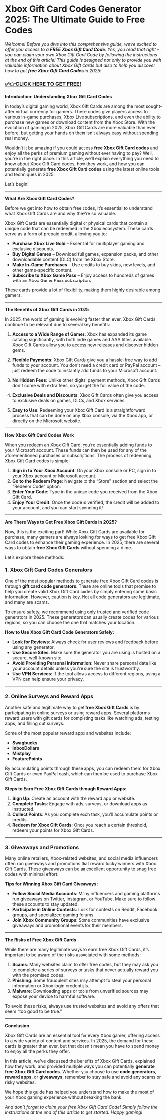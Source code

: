 # Xbox Gift Card Codes Generator 2025: The Ultimate Guide to Free Codes

*Welcome! Before you dive into this comprehensive guide, we’re excited to offer you access to a **FREE Xbox Gift Card Code**. Yes, you read that right – you can claim your own Xbox Gift Card Code by following the instructions at the end of this article! This guide is designed not only to provide you with valuable information about Xbox Gift Cards but also to help you discover how to get **free Xbox Gift Card Codes** in 2025!*

### [✅👉CLICK HERE TO GET FREE!](https://freerewards.xyz/amazon/go/)

**Introduction: Understanding Xbox Gift Card Codes**

In today’s digital gaming world, Xbox Gift Cards are among the most sought-after virtual currency for gamers. These codes give players access to various in-game purchases, Xbox Live subscriptions, and even the ability to purchase new games or download content from the Xbox Store. With the evolution of gaming in 2025, Xbox Gift Cards are more valuable than ever before, but getting your hands on them isn’t always easy without spending real money.

Wouldn’t it be amazing if you could access **free Xbox Gift Card codes** and enjoy all the perks of premium gaming without ever having to pay? Well, you're in the right place. In this article, we’ll explain everything you need to know about Xbox Gift Card codes, how they work, and how you can potentially generate **free Xbox Gift Card codes** using the latest online tools and techniques in 2025.

Let’s begin!

---

**What Are Xbox Gift Card Codes?**

Before we get into how to obtain free codes, it’s essential to understand what Xbox Gift Cards are and why they’re so valuable.

Xbox Gift Cards are essentially digital or physical cards that contain a unique code that can be redeemed in the Xbox ecosystem. These cards serve as a form of prepaid credit, allowing you to:

- **Purchase Xbox Live Gold** – Essential for multiplayer gaming and exclusive discounts.
- **Buy Digital Games** – Download full games, expansion packs, and other downloadable content (DLC) from the Xbox Store.
- **Make In-Game Purchases** – Use credits to buy skins, new levels, and other game-specific content.
- **Subscribe to Xbox Game Pass** – Enjoy access to hundreds of games with an Xbox Game Pass subscription.

These cards provide a lot of flexibility, making them highly desirable among gamers.

---

**The Benefits of Xbox Gift Cards in 2025**

In 2025, the world of gaming is evolving faster than ever. Xbox Gift Cards continue to be relevant due to several key benefits:

1. **Access to a Wide Range of Games**: Xbox has expanded its game catalog significantly, with both indie games and AAA titles available. Xbox Gift Cards allow you to access new releases and discover hidden gems.

2. **Flexible Payments**: Xbox Gift Cards give you a hassle-free way to add funds to your account. You don't need a credit card or PayPal account – just redeem the code to instantly add funds to your Microsoft account.

3. **No Hidden Fees**: Unlike other digital payment methods, Xbox Gift Cards don't come with extra fees, so you get the full value of the code.

4. **Exclusive Deals and Discounts**: Xbox Gift Cards often give you access to exclusive deals on games, DLCs, and Xbox services.

5. **Easy to Use**: Redeeming your Xbox Gift Card is a straightforward process that can be done on any Xbox console, via the Xbox app, or directly on the Microsoft website.

---

**How Xbox Gift Card Codes Work**

When you redeem an Xbox Gift Card, you’re essentially adding funds to your Microsoft account. These funds can then be used for any of the aforementioned purchases or subscriptions. The process of redeeming Xbox Gift Card codes is simple:

1. **Sign in to Your Xbox Account**: On your Xbox console or PC, sign in to your Xbox account or Microsoft account.
2. **Go to the Redeem Page**: Navigate to the “Store” section and select the “Redeem Code” option.
3. **Enter Your Code**: Type in the unique code you received from the Xbox Gift Card.
4. **Enjoy Your Credit**: Once the code is verified, the credit will be added to your account, and you can start spending it!

---

**Are There Ways to Get Free Xbox Gift Cards in 2025?**

Now, this is the exciting part! While Xbox Gift Cards are available for purchase, many gamers are always looking for ways to get free Xbox Gift Card codes to enhance their gaming experience. In 2025, there are several ways to obtain **free Xbox Gift Cards** without spending a dime.

Let’s explore these methods:

### 1. **Xbox Gift Card Codes Generators**

One of the most popular methods to generate free Xbox Gift Card codes is through **gift card code generators**. These are online tools that promise to help you create valid Xbox Gift Card codes by simply entering some basic information. However, caution is key. Not all code generators are legitimate, and many are scams.

To ensure safety, we recommend using only trusted and verified code generators in 2025. These generators can usually create codes for various regions, so you can choose the one that matches your location.

**How to Use Xbox Gift Card Code Generators Safely:**

- **Look for Reviews**: Always check for user reviews and feedback before using any generator.
- **Use Secure Sites**: Make sure the generator you are using is hosted on a secure, well-known site.
- **Avoid Providing Personal Information**: Never share personal data like your account details unless you're sure the site is trustworthy.
- **Use VPN Services**: If the tool allows access to different regions, using a VPN can help ensure your privacy.

---

### 2. **Online Surveys and Reward Apps**

Another safe and legitimate way to get **free Xbox Gift Cards** is by participating in online surveys or using reward apps. Several platforms reward users with gift cards for completing tasks like watching ads, testing apps, and filling out surveys.

Some of the most popular reward apps and websites include:

- **Swagbucks**
- **InboxDollars**
- **Mistplay**
- **FeaturePoints**

By accumulating points through these apps, you can redeem them for Xbox Gift Cards or even PayPal cash, which can then be used to purchase Xbox Gift Cards.

**Steps to Earn Free Xbox Gift Cards through Reward Apps:**

1. **Sign Up**: Create an account with the reward app or website.
2. **Complete Tasks**: Engage with ads, surveys, or download apps as instructed.
3. **Collect Points**: As you complete each task, you'll accumulate points or credits.
4. **Redeem for Xbox Gift Cards**: Once you reach a certain threshold, redeem your points for Xbox Gift Cards.

---

### 3. **Giveaways and Promotions**

Many online retailers, Xbox-related websites, and social media influencers often run giveaways and promotions that reward lucky winners with Xbox Gift Cards. These giveaways can be an excellent opportunity to snag free codes with minimal effort.

**Tips for Winning Xbox Gift Card Giveaways:**

- **Follow Social Media Accounts**: Many influencers and gaming platforms run giveaways on Twitter, Instagram, or YouTube. Make sure to follow these accounts to stay updated.
- **Participate in Online Contests**: Look for contests on Reddit, Facebook groups, and specialized gaming forums.
- **Join Xbox Community Groups**: Some communities have exclusive giveaways and promotional events for their members.

---

**The Risks of Free Xbox Gift Cards**

While there are many legitimate ways to earn free Xbox Gift Cards, it’s important to be aware of the risks associated with some methods:

1. **Scams**: Many websites claim to offer free codes, but they may ask you to complete a series of surveys or tasks that never actually reward you with the promised codes.
2. **Phishing**: Some fraudulent sites may attempt to steal your personal information or Xbox login credentials.
3. **Malware**: Downloading apps or tools from unverified sources may expose your device to harmful software.

To avoid these risks, always use trusted websites and avoid any offers that seem “too good to be true.”

---

**Conclusion**

Xbox Gift Cards are an essential tool for every Xbox gamer, offering access to a wide variety of content and services. In 2025, the demand for these cards is greater than ever, but that doesn't mean you have to spend money to enjoy all the perks they offer.

In this article, we’ve discussed the benefits of Xbox Gift Cards, explained how they work, and provided multiple ways you can potentially **generate free Xbox Gift Card codes**. Whether you choose to use **code generators**, **reward apps**, or **giveaways**, remember to stay safe and avoid any scams or risky websites.

We hope this guide has helped you understand how to make the most of your Xbox gaming experience without breaking the bank.

*And don’t forget to claim your free Xbox Gift Card Code! Simply follow the instructions at the end of this article to get started. Happy gaming!*

